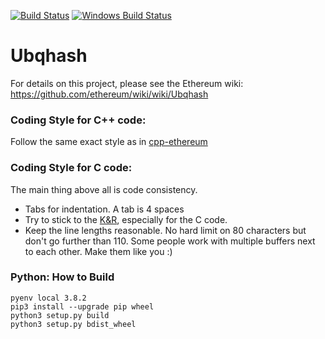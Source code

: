[![Build Status](https://travis-ci.org/ethereum/ubqhash.svg?branch=master)](https://travis-ci.org/ethereum/ubqhash)
[![Windows Build Status](https://ci.appveyor.com/api/projects/status/github/debris/ubqhash?branch=master&svg=true)](https://ci.appveyor.com/project/debris/ubqhash-nr37r/branch/master)

# Ubqhash

For details on this project, please see the Ethereum wiki:
https://github.com/ethereum/wiki/wiki/Ubqhash

### Coding Style for C++ code:

Follow the same exact style as in [cpp-ethereum](https://github.com/ethereum/cpp-ethereum/blob/develop/CodingStandards.txt)

### Coding Style for C code:

The main thing above all is code consistency.

- Tabs for indentation. A tab is 4 spaces
- Try to stick to the [K&R](http://en.wikipedia.org/wiki/Indent_style#K.26R_style),
  especially for the C code.
- Keep the line lengths reasonable. No hard limit on 80 characters but don't go further
  than 110. Some people work with multiple buffers next to each other.
  Make them like you :)

### Python: How to Build

    pyenv local 3.8.2
    pip3 install --upgrade pip wheel
    python3 setup.py build 
    python3 setup.py bdist_wheel
